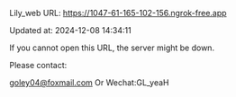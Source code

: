 Lily_web URL: https://1047-61-165-102-156.ngrok-free.app

Updated at: 2024-12-08 14:34:11

If you cannot open this URL, the server might be down.

Please contact: 

goley04@foxmail.com Or Wechat:GL_yeaH